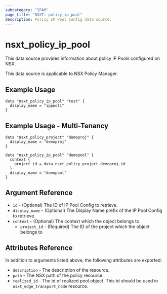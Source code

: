 ```yaml
---
subcategory: "IPAM"
page_title: "NSXT: policy_ip_pool"
description: Policy IP Pool Config data source.
---
```


# nsxt_policy_ip_pool

This data source provides information about policy IP Pools configured on NSX.

This data source is applicable to NSX Policy Manager.

## Example Usage

```hcl
data "nsxt_policy_ip_pool" "test" {
  display_name = "ippool1"
}
```

## Example Usage - Multi-Tenancy

```hcl
data "nsxt_policy_project" "demoproj" {
  display_name = "demoproj"
}

data "nsxt_policy_ip_pool" "demopool" {
  context {
    project_id = data.nsxt_policy_project.demoproj.id
  }
  display_name = "demopool"
}
```

## Argument Reference

* `id` - (Optional) The ID of IP Pool Config to retrieve.
* `display_name` - (Optional) The Display Name prefix of the IP Pool Config to retrieve.
* `context` - (Optional) The context which the object belongs to
    * `project_id` - (Required) The ID of the project which the object belongs to

## Attributes Reference

In addition to arguments listed above, the following attributes are exported:

* `description` - The description of the resource.
* `path` - The NSX path of the policy resource.
* `realized_id` - The id of realized pool object. This id should be used in `nsxt_edge_transport_node` resource.
